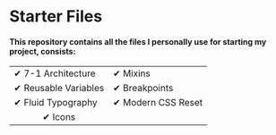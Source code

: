 # Starter Files

#### This repository contains all the files I personally use for starting my project, consists:

<table border="0"; width="100%">
 <tr>
    <td>✔ 7-1 Architecture</td>
    <td>✔ Mixins</td>
 </tr>
 <tr>
    <td>✔ Reusable Variables</td>
    <td>✔ Breakpoints</td>
 </tr>
 <tr>
    <td>✔ Fluid Typography</td>
    <td>✔ Modern CSS Reset</td>
 </tr>
 <tr>
    <td style="text-align: center">✔ Icons</td>
 </tr>
</table>


